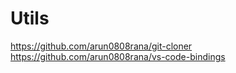 # Utils
https://github.com/arun0808rana/git-cloner
https://github.com/arun0808rana/vs-code-bindings
